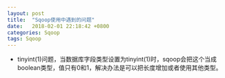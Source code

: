 ```yaml
---
layout: post
title:  "Sqoop使用中遇到的问题"
date:   2018-02-01 22:18:42 +0800
categories: Sqoop
tags: Sqoop
---
```

+ tinyint(1)问题，当数据库字段类型设置为tinyint(1)时，sqoop会把这个当成boolean类型，值只有0和1，解决办法是可以把长度增加或者使用其他类型。


